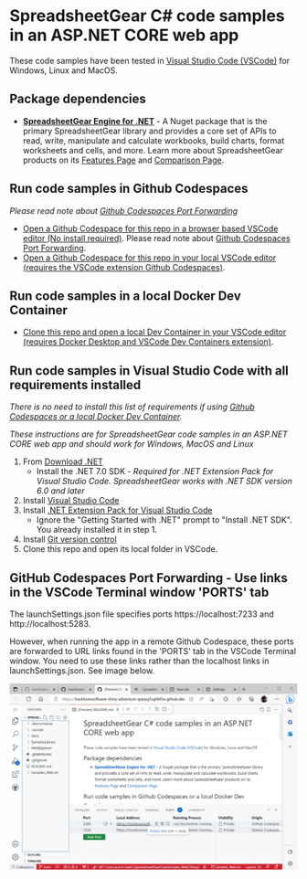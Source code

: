 # SpreadsheetGear C# code samples in an ASP.NET CORE web app #

These code samples have been tested in [Visual Studio Code (VSCode)](https://code.visualstudio.com/) for Windows, Linux and MacOS.

## Package dependencies ##
*   **[SpreadsheetGear Engine for .NET](https://www.nuget.org/packages/SpreadsheetGear/9.1.44-beta)** - A Nuget package that is the primary SpreadsheetGear library and provides a core set of APIs to read, write, manipulate and calculate workbooks, build charts, format worksheets and cells, and more. Learn more about SpreadsheetGear products on its [Features Page](https://www.spreadsheetgear.com/Products/Features) and [Comparison Page](https://www.spreadsheetgear.com/Products/Compare).

## Run code samples in Github Codespaces ##
*Please read note about [Github Codespaces Port Forwarding](#github-codespaces-port-forwarding---use-links-in-the-vscode-terminal-window-ports-tab)*
- [Open a Github Codespace for this repo in a browser based VSCode editor (No install required)](./docs/SampleCodeInVSCode.md#open-a-github-codespace-for-this-repo-in-a-browser-based-vscode-editor-no-install-required). Please read note about [Github Codespaces Port Forwarding](#github-codespaces-port-forwarding---use-links-in-the-vscode-terminal-window-ports-tab).
- [Open a Github Codespace for this repo in your local VSCode editor (requires the VSCode extension Github Codespaces)](./docs/SampleCodeInVSCode.md#open-a-github-codespace-for-this-repo-in-your-local-vscode-editor-only-requires-the-vscode-extension-github-codespaces).

## Run code samples in a local Docker Dev Container ##
- [Clone this repo and open a local Dev Container in your VSCode editor (requires Docker Desktop and VSCode Dev Containers extension)](./docs/SampleCodeInVSCode.md#clone-this-repo-and-use-its-devcontainer-configuration-in-your-local-vscode-editor-requires-docker-desktop-and-vscode-dev-containers-extension).

## Run code samples in Visual Studio Code with all requirements installed ##

*There is no need to install this list of requirements if using [Github Codespaces or a local Docker Dev Container](#run-code-samples-in-github-codespaces-or-a-local-docker-dev-container).*

*These instructions are for SpreadsheetGear code samples in an ASP.NET CORE web app and should work for Windows, MacOS and Linux*

1. From [Download .NET](https://dotnet.microsoft.com/en-us/download)
    - Install the .NET 7.0 SDK - *Required for .NET Extension Pack for Visual Studio Code. SpreadsheetGear works with .NET SDK version 6.0 and later*
2. Install [Visual Studio Code](https://code.visualstudio.com/)
3. Install [.NET Extension Pack for Visual Studio Code](https://marketplace.visualstudio.com/items?itemName=ms-dotnettools.vscode-dotnet-pack)
    - Ignore the "Getting Started with .NET" prompt to "Install .NET SDK". You already installed it in step 1.
4. Install [Git version control](https://git-scm.com/download)
5. Clone this repo and open its local folder in VSCode.


## GitHub Codespaces Port Forwarding - Use links in the VSCode Terminal window 'PORTS' tab ##

The launchSettings.json file specifies ports https://localhost:7233 and http://localhost:5283. 

However, when running the app in a remote Github Codespace, these ports are forwarded to URL links found in the 'PORTS' tab in the VSCode Terminal window. You need to use these links rather than the localhost links in launchSettings.json. See image below.

![Image](docs/images/VSCodeInBrowserPortForwarding.jpg)
